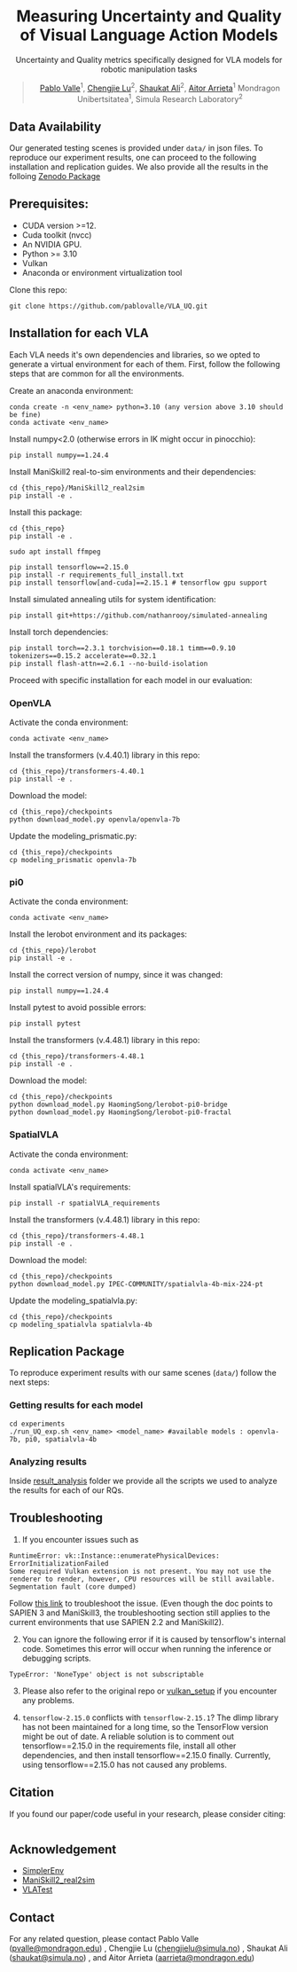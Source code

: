 <div align="center">

# Measuring Uncertainty and Quality of Visual Language Action Models
Uncertainty and Quality metrics specifically designed for VLA models for robotic manipulation tasks

> [Pablo Valle](pvalle@mondragon.edu)<sup>1</sup>, [Chengjie Lu](chengjielu@simula.no)<sup>2</sup>, [Shaukat Ali](shaukat@simula.no)<sup>2</sup>, [Aitor Arrieta](aarrieta@mondragon.edu)<sup>1</sup>
> Mondragon Unibertsitatea<sup>1</sup>, Simula Research Laboratory<sup>2</sup>


</div>

## Data Availability

Our generated testing scenes is provided under ``data/`` in json files. To reproduce our experiment results, one can proceed to the following installation and replication guides. We also provide all the results in the folloing [Zenodo Package]()


## Prerequisites:
- CUDA version >=12.
- Cuda toolkit (nvcc)
- An NVIDIA GPU.
- Python >= 3.10
- Vulkan 
- Anaconda or environment virtualization tool

Clone this repo:
```
git clone https://github.com/pablovalle/VLA_UQ.git
```

## Installation for each VLA
Each VLA needs it's own dependencies and libraries, so we opted to generate a virtual environment for each of them. First, follow the following steps that are common for all the environments.

Create an anaconda environment:
```
conda create -n <env_name> python=3.10 (any version above 3.10 should be fine)
conda activate <env_name>
```

Install numpy<2.0 (otherwise errors in IK might occur in pinocchio):
```
pip install numpy==1.24.4
```

Install ManiSkill2 real-to-sim environments and their dependencies:
```
cd {this_repo}/ManiSkill2_real2sim
pip install -e .
```

Install this package:
```
cd {this_repo}
pip install -e .
```

```
sudo apt install ffmpeg
```

```
pip install tensorflow==2.15.0
pip install -r requirements_full_install.txt
pip install tensorflow[and-cuda]==2.15.1 # tensorflow gpu support
```

Install simulated annealing utils for system identification:
```
pip install git+https://github.com/nathanrooy/simulated-annealing
```

Install torch dependencies:
```
pip install torch==2.3.1 torchvision==0.18.1 timm==0.9.10 tokenizers==0.15.2 accelerate==0.32.1
pip install flash-attn==2.6.1 --no-build-isolation
```

Proceed with specific installation for each model in our evaluation:



### OpenVLA
Activate the conda environment:
```
conda activate <env_name>
```

Install the transformers (v.4.40.1) library in this repo:
```
cd {this_repo}/transformers-4.40.1
pip install -e .
```

Download the model:
```
cd {this_repo}/checkpoints
python download_model.py openvla/openvla-7b
```

Update the modeling_prismatic.py:
```
cd {this_repo}/checkpoints
cp modeling_prismatic openvla-7b
```



### pi0
Activate the conda environment:
```
conda activate <env_name>
```

Install the lerobot environment and its packages:
```
cd {this_repo}/lerobot
pip install -e .
```

Install the correct version of numpy, since it was changed:
```
pip install numpy==1.24.4
```

Install pytest to avoid possible errors:
```
pip install pytest
```

Install the transformers (v.4.48.1) library in this repo:
```
cd {this_repo}/transformers-4.48.1
pip install -e .
```

Download the model:
```
cd {this_repo}/checkpoints
python download_model.py HaomingSong/lerobot-pi0-bridge
python download_model.py HaomingSong/lerobot-pi0-fractal
```



### SpatialVLA
Activate the conda environment:
```
conda activate <env_name>
```

Install spatialVLA's requirements:
```
pip install -r spatialVLA_requirements
```

Install the transformers (v.4.48.1) library in this repo:
```
cd {this_repo}/transformers-4.48.1
pip install -e .
```
Download the model:
```
cd {this_repo}/checkpoints
python download_model.py IPEC-COMMUNITY/spatialvla-4b-mix-224-pt
```

Update the modeling_spatialvla.py:
```
cd {this_repo}/checkpoints
cp modeling_spatialvla spatialvla-4b
```


## Replication Package

To reproduce experiment results with our same scenes (``data/``) follow the next steps:

### Getting results for each model
```
cd experiments
./run_UQ_exp.sh <env_name> <model_name> #available models : openvla-7b, pi0, spatialvla-4b
```

### Analyzing results

Inside [result_analysis](/result_analysis) folder we provide all the scripts we used to analyze the results for each of our RQs.


## Troubleshooting

1. If you encounter issues such as

```
RuntimeError: vk::Instance::enumeratePhysicalDevices: ErrorInitializationFailed
Some required Vulkan extension is not present. You may not use the renderer to render, however, CPU resources will be still available.
Segmentation fault (core dumped)
```

Follow [this link](https://maniskill.readthedocs.io/en/latest/user_guide/getting_started/installation.html#vulkan) to troubleshoot the issue. (Even though the doc points to SAPIEN 3 and ManiSkill3, the troubleshooting section still applies to the current environments that use SAPIEN 2.2 and ManiSkill2).

2. You can ignore the following error if it is caused by tensorflow's internal code. Sometimes this error will occur when running the inference or debugging scripts.

```
TypeError: 'NoneType' object is not subscriptable
```

3. Please also refer to the original repo or [vulkan_setup](https://github.com/SpatialVLA/SpatialVLA/issues/3#issuecomment-2641739404) if you encounter any problems.

4. `tensorflow-2.15.0` conflicts with `tensorflow-2.15.1`?
The dlimp library has not been maintained for a long time, so the TensorFlow version might be out of date. A reliable solution is to comment out tensorflow==2.15.0 in the requirements file, install all other dependencies, and then install tensorflow==2.15.0 finally. Currently, using tensorflow==2.15.0 has not caused any problems.

## Citation

If you found our paper/code useful in your research, please consider citing:

```

```

## Acknowledgement

- [SimplerEnv](https://github.com/DelinQu/SimplerEnv-OpenVLA)
- [ManiSkill2_real2sim](https://github.com/simpler-env/ManiSkill2_real2sim/tree/cd45dd27dc6bb26d048cb6570cdab4e3f935cc37)
- [VLATest](https://github.com/ma-labo/VLATest)

## Contact
For any related question, please contact Pablo Valle (pvalle@mondragon.edu) , Chengjie Lu (chengjielu@simula.no) , Shaukat Ali (shaukat@simula.no) , and Aitor Arrieta (aarrieta@mondragon.edu)